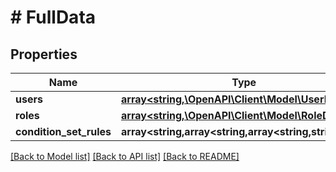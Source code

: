 # # FullData

## Properties

Name | Type | Description | Notes
------------ | ------------- | ------------- | -------------
**users** | [**array<string,\OpenAPI\Client\Model\UserData>**](UserData.md) |  |
**roles** | [**array<string,\OpenAPI\Client\Model\RoleData>**](RoleData.md) |  |
**condition_set_rules** | **array<string,array<string,array<string,string[]>>>** |  |

[[Back to Model list]](../../README.md#models) [[Back to API list]](../../README.md#endpoints) [[Back to README]](../../README.md)
